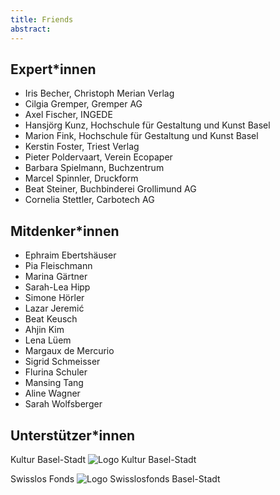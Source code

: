 ```yaml
---
title: Friends
abstract:
---
```


## Expert\*innen

- Iris Becher, Christoph Merian Verlag
- Cilgia Gremper, Gremper AG
- Axel Fischer, INGEDE
- Hansjörg Kunz, Hochschule für Gestaltung und Kunst Basel
- Marion Fink, Hochschule für Gestaltung und Kunst Basel
- Kerstin Foster, Triest Verlag
- Pieter Poldervaart, Verein Ecopaper
- Barbara Spielmann, Buchzentrum
- Marcel Spinnler, Druckform
- Beat Steiner, Buchbinderei Grollimund AG
- Cornelia Stettler, Carbotech AG

## Mitdenker\*innen

- Ephraim Ebertshäuser
- Pia Fleischmann
- Marina Gärtner
- Sarah-Lea Hipp
- Simone Hörler
- Lazar Jeremić
- Beat Keusch
- Ahjin Kim
- Lena Lüem
- Margaux de Mercurio
- Sigrid Schmeisser
- Flurina Schuler
- Mansing Tang
- Aline Wagner
- Sarah Wolfsberger

## Unterstützer\*innen

Kultur Basel-Stadt
<img src="/img/BS_Logo_Kultur.jpg" alt="Logo Kultur Basel-Stadt" class="mx-auto max-h-[60vh]"/>

Swisslos Fonds
<img src="/img/swissfondsbs.jpg" alt="Logo Swisslosfonds Basel-Stadt" class="mx-auto max-h-[60vh]"/>
